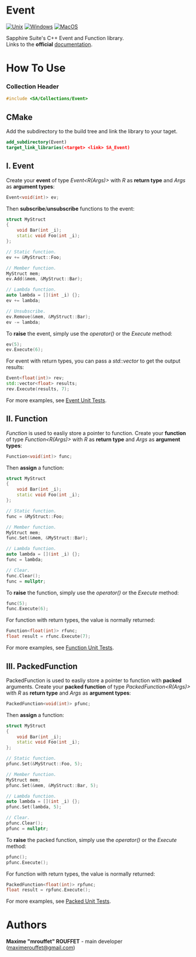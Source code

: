 # Event

[![Unix](https://github.com/SapphireSuite/Event/actions/workflows/test_unix.yml/badge.svg)](https://github.com/SapphireSuite/Event/actions/workflows/test_unix.yml)
[![Windows](https://github.com/SapphireSuite/Event/actions/workflows/test_windows.yml/badge.svg)](https://github.com/SapphireSuite/Event/actions/workflows/test_windows.yml)
[![MacOS](https://github.com/SapphireSuite/Event/actions/workflows/test_macos.yml/badge.svg)](https://github.com/SapphireSuite/Event/actions/workflows/test_macos.yml)

Sapphire Suite's C++ Event and Function library.\
Links to the **official** [documentation](https://SapphireSuite.github.io/Event/).



# How To Use
### Collection Header
```cpp
#include <SA/Collections/Event>
```


## CMake
Add the subdirectory to the build tree and link the library to your taget.
```cmake
add_subdirectory(Event)
target_link_libraries(<target> <link> SA_Event)
```


## I. Event
Create your **event** of type *Event<R(Args)>* with *R* as **return type** and _Args_ as **argument types**:
```cpp
Event<void(int)> ev;
```
Then **subscribe**/**unsubscribe** functions to the event:
```cpp
struct MyStruct
{
	void Bar(int _i);
	static void Foo(int _i);
};

// Static function.
ev += &MyStruct::Foo;

// Member function.
MyStruct mem;
ev.Add(&mem, &MyStruct::Bar);

// Lambda function.
auto lambda = [](int _i) {};
ev += lambda;

// Unsubscribe.
ev.Remove(&mem, &MyStruct::Bar);
ev -= lambda;
```
To **raise** the event, simply use the *operator()* or the *Execute* method:
```cpp
ev(5);
ev.Execute(6);
```
For event with return types, you can pass a _std::vector<R>_ to get the output results:
```cpp
Event<float(int)> rev;
std::vector<float> results;
rev.Execute(results, 7);
```
For more examples, see [Event Unit Tests](https://github.com/SapphireSuite/Event/blob/main/Tests/UnitTests/EventTests.cpp).


## II. Function
_Function_ is used to easliy store a pointer to function.
Create your **function** of type *Function<R(Args)>* with *R* as **return type** and _Args_ as **argument types**:
```cpp
Function<void(int)> func;
```
Then **assign** a function:
```cpp
struct MyStruct
{
	void Bar(int _i);
	static void Foo(int _i);
};

// Static function.
func = &MyStruct::Foo;

// Member function.
MyStruct mem;
func.Set(&mem, &MyStruct::Bar);

// Lambda function.
auto lambda = [](int _i) {};
func = lambda;

// Clear.
func.Clear();
func = nullptr;
```
To **raise** the function, simply use the *operator()* or the *Execute* method:
```cpp
func(5);
func.Execute(6);
```
For function with return types, the value is normally returned:
```cpp
Function<float(int)> rfunc;
float result = rfunc.Execute(7);
```
For more examples, see [Function Unit Tests](https://github.com/SapphireSuite/Event/blob/main/Tests/UnitTests/FunctionTests.cpp).

## III. PackedFunction
PackedFunction is used to easliy store a pointer to function with **packed** arguments.
Create your **packed function** of type *PackedFunction<R(Args)>* with *R* as **return type** and _Args_ as **argument types**:
```cpp
PackedFunction<void(int)> pfunc;
```
Then **assign** a function:
```cpp
struct MyStruct
{
	void Bar(int _i);
	static void Foo(int _i);
};

// Static function.
pfunc.Set(&MyStruct::Foo, 5);

// Member function.
MyStruct mem;
pfunc.Set(&mem, &MyStruct::Bar, 5);

// Lambda function.
auto lambda = [](int _i) {};
pfunc.Set(lambda, 5);

// Clear.
pfunc.Clear();
pfunc = nullptr;
```
To **raise** the packed function, simply use the *operator()* or the *Execute* method:
```cpp
pfunc();
pfunc.Execute();
```
For function with return types, the value is normally returned:
```cpp
PackedFunction<float(int)> rpfunc;
float result = rpfunc.Execute();
```
For more examples, see [Packed Unit Tests](https://github.com/SapphireSuite/Event/blob/main/Tests/UnitTests/PackedFunctionTests.cpp).



# Authors

**Maxime "mrouffet" ROUFFET** - main developer (maximerouffet@gmail.com)
